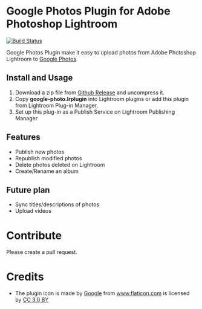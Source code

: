 # Google Photos Plugin for Adobe Photoshop Lightroom

[![Build Status](https://app.travis-ci.com/tapayne88/lightroom-google-photo-plugin.svg?branch=master)](https://app.travis-ci.com/tapayne88/lightroom-google-photo-plugin)

Google Photos Plugin make it easy to upload photos from Adobe Photoshop Lightroom to [Google Photos](https://photos.google.com/).

## Install and Usage

1. Download a zip file from [Github Release](https://github.com/tapayne88/lightroom-google-photo-plugin/releases) and uncompress it.
2. Copy **google-photo.lrplugin** into Lightroom plugins or add this plugin from Lightroom Plug-in Manager.
3. Set up this plug-in as a Publish Service on Lightroom Publishing Manager

## Features

- Publish new photos
- Republish modified photos
- Delete photos deleted on Lightroom
- Create/Rename an album

## Future plan

- Sync titles/descriptions of photos
- Upload videos

# Contribute

Please create a pull request.

# Credits

- The plugin icon is made by <a href="http://www.flaticon.com/authors/google" title="Google">Google</a> from <a href="http://www.flaticon.com" title="Flaticon">www.flaticon.com</a> is licensed by <a href="http://creativecommons.org/licenses/by/3.0/" title="Creative Commons BY 3.0" target="_blank">CC 3.0 BY</a>
